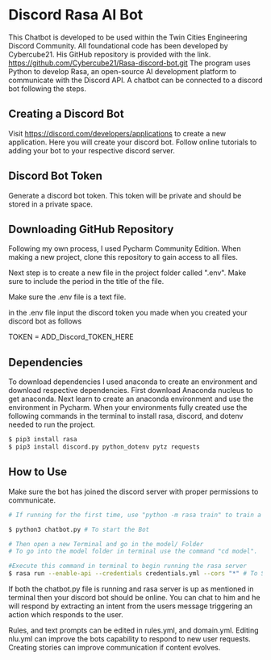 
# Discord Rasa AI Bot

This Chatbot is developed to be used within the Twin Cities Engineering Discord Community. All foundational
code has been developed by Cybercube21. His GitHub repository is provided with the link. https://github.com/Cybercube21/Rasa-discord-bot.git
The program uses Python to develop Rasa, an open-source AI development platform to communicate with the Discord API.
A chatbot can be connected to a discord bot following the steps.


## Creating a Discord Bot

Visit https://discord.com/developers/applications to create a new application. Here you will create your discord bot.
Follow online tutorials to adding your bot to your respective discord server.


## Discord Bot Token

Generate a discord bot token. This token will be private and should be stored in a private space.

## Downloading GitHub Repository

Following my own process, I used Pycharm Community Edition. When making a new project, clone this repository to gain
access to all files.

Next step is to create a new file in the project folder called ".env". Make sure to include the period in the title of the
file.

Make sure the .env file is a text file.

in the .env file input the discord token you made when you created your discord bot as follows

TOKEN = ADD_Discord_TOKEN_HERE

## Dependencies

To download dependencies I used anaconda to create an environment and download respective dependencies.
First download Anaconda nucleus to get anaconda.
Next learn to create an anaconda environment and use the environment in Pycharm. When your environments fully created use
the following commands in the terminal to install rasa, discord, and dotenv needed to run the project.

```sh
$ pip3 install rasa 
$ pip3 install discord.py python_dotenv pytz requests
```

## How to Use

Make sure the bot has joined the discord server with proper permissions to communicate. 
```sh
# If running for the first time, use "python -m rasa train" to train a new Rasa model

$ python3 chatbot.py # To start the Bot

# Then open a new Terminal and go in the model/ Folder
# To go into the model folder in terminal use the command "cd model".

#Execute this command in terminal to begin running the rasa server
$ rasa run --enable-api --credentials credentials.yml --cors "*" # To Start the Rasa Server
```
If both the chatbot.py file is running and rasa server is up as mentioned in terminal then your discord bot should
be online. You can chat to him and he will respond by extracting an intent from the users message triggering an
action which responds to the user. 

Rules, and text prompts can be edited in rules.yml, and domain.yml. Editing nlu.yml can improve the bots capability to 
respond to new user requests. Creating stories can improve communication if content evolves.
